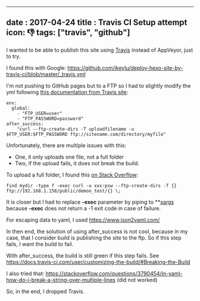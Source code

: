 
---
date : 2017-04-24
title : Travis CI Setup attempt
icon: 👎
tags: ["travis", "github"]
---

I wanted to be able to publish this site using [Travis](https://travis-ci.org/) instead of AppVeyor, just to try.

I found this with Google: https://github.com/jkeylu/deploy-hexo-site-by-travis-ci/blob/master/_travis.yml

I'm not pushing to GitHub pages but to a FTP so I had to slightly modify the yml following [this documentation from Travis site](https://docs.travis-ci.com/user/deployment/custom/#FTP):
```
env:
  global:
    - "FTP_USER=user"
    - "FTP_PASSWORD=password"
after_success:
    "curl --ftp-create-dirs -T uploadfilename -u $FTP_USER:$FTP_PASSWORD ftp://sitename.com/directory/myfile"
```

Unfortunately, there are multiple issues with this:
- One, it only uploads one file, not a full folder
- Two, if the upload fails, it does not break the build.

To upload a full folder, I found this [on Stack Overflow](https://stackoverflow.com/a/14020013/383029):
```
find mydir -type f -exec curl -u xxx:psw --ftp-create-dirs -T {} ftp://192.168.1.158/public/demon_test/{} \;
```
It is closer but I had to replace **-exec** parameter by piping to **[xargs](https://www.computerhope.com/unix/xargs.htm) because **-exec** does not return a -1 exit code in case of failure.

For escaping data to yaml, I used https://www.json2yaml.com/

In then end, the solution of using after_success is not cool, because in my case, that I consider build is publishing the site to the ftp. So if this step fails, I want the build to fail.

With after_success, the build is still green if this step fails. See https://docs.travis-ci.com/user/customizing-the-build/#Breaking-the-Build

I also tried that: https://stackoverflow.com/questions/3790454/in-yaml-how-do-i-break-a-string-over-multiple-lines
(did not worked)

So, in the end, I dropped Travis.